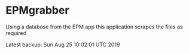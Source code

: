 # EPMgrabber
Using a database from the EPM app this application scrapes the files as required


Latest backup: Sun Aug 25 10:02:01 UTC 2019
